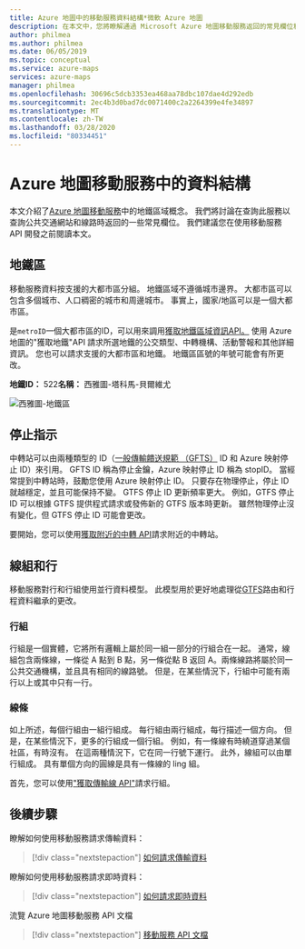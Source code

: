 ```yaml
---
title: Azure 地圖中的移動服務資料結構*微軟 Azure 地圖
description: 在本文中，您將瞭解通過 Microsoft Azure 地圖移動服務返回的常見欄位和資料結構。
author: philmea
ms.author: philmea
ms.date: 06/05/2019
ms.topic: conceptual
ms.service: azure-maps
services: azure-maps
manager: philmea
ms.openlocfilehash: 30696c5dcb3353ea468aa78dbc107dae4d292edb
ms.sourcegitcommit: 2ec4b3d0bad7dc0071400c2a2264399e4fe34897
ms.translationtype: MT
ms.contentlocale: zh-TW
ms.lasthandoff: 03/28/2020
ms.locfileid: "80334451"
---
```

# <a name="data-structures-in-azure-maps-mobility-service"></a>Azure 地圖移動服務中的資料結構

本文介紹了[Azure 地圖移動服務](https://aka.ms/AzureMapsMobilityService)中的地鐵區域概念。 我們將討論在查詢此服務以查詢公共交通網站和線路時返回的一些常見欄位。 我們建議您在使用移動服務 API 開發之前閱讀本文。

## <a name="metro-area"></a>地鐵區

移動服務資料按支援的大都市區分組。 地鐵區域不遵循城市邊界。 大都市區可以包含多個城市、人口稠密的城市和周邊城市。 事實上，國家/地區可以是一個大都市區。 

是`metroID`一個大都市區的ID，可以用來調用[獲取地鐵區域資訊API。](https://aka.ms/AzureMapsMobilityMetroAreaInfo) 使用 Azure 地圖的"獲取地鐵"API 請求所選地鐵的公交類型、中轉機構、活動警報和其他詳細資訊。 您也可以請求支援的大都市區和地鐵。 地鐵區區號的年號可能會有所更改。

**地鐵ID：** 522**名稱：** 西雅圖-塔科馬-貝爾維尤

![西雅圖-地鐵區](./media/mobility-service-data-structure/seattle-metro.png)

## <a name="stop-ids"></a>停止指示

中轉站可以由兩種類型的 ID（[一般傳輸饋送規範 （GFTS）](https://gtfs.org/) ID 和 Azure 映射停止 ID）來引用。 GFTS ID 稱為停止金鑰，Azure 映射停止 ID 稱為 stopID。 當經常提到中轉站時，鼓勵您使用 Azure 映射停止 ID。 只要存在物理停止，停止 ID 就越穩定，並且可能保持不變。 GTFS 停止 ID 更新頻率更大。 例如，GTFS 停止 ID 可以根據 GTFS 提供程式請求或發佈新的 GTFS 版本時更新。 雖然物理停止沒有變化，但 GTFS 停止 ID 可能會更改。

要開始，您可以使用[獲取附近的中轉 API](https://aka.ms/AzureMapsMobilityNearbyTransit)請求附近的中轉站。

## <a name="line-groups-and-lines"></a>線組和行

移動服務對行和行組使用並行資料模型。 此模型用於更好地處理從[GTFS](https://gtfs.org/)路由和行程資料繼承的更改。


### <a name="line-groups"></a>行組

行組是一個實體，它將所有邏輯上屬於同一組一部分的行組合在一起。 通常，線組包含兩條線，一條從 A 點到 B 點，另一條從點 B 返回 A。兩條線路將屬於同一公共交通機構，並且具有相同的線路號。 但是，在某些情況下，行組中可能有兩行以上或其中只有一行。


### <a name="lines"></a>線條

如上所述，每個行組由一組行組成。 每行組由兩行組成，每行描述一個方向。  但是，在某些情況下，更多的行組成一個行組。 例如，有一條線有時繞道穿過某個社區，有時沒有。 在這兩種情況下，它在同一行號下運行。 此外，線組可以由單行組成。 具有單個方向的圓線是具有一條線的 ling 組。

首先，您可以使用["獲取傳輸線 API"](https://aka.ms/AzureMapsMobilityTransitLine)請求行組。


## <a name="next-steps"></a>後續步驟

瞭解如何使用移動服務請求傳輸資料：

> [!div class="nextstepaction"]
> [如何請求傳輸資料](how-to-request-transit-data.md)

瞭解如何使用移動服務請求即時資料：

> [!div class="nextstepaction"]
> [如何請求即時資料](how-to-request-real-time-data.md)

流覽 Azure 地圖移動服務 API 文檔

> [!div class="nextstepaction"]
> [移動服務 API 文檔](https://aka.ms/AzureMapsMobilityService)
